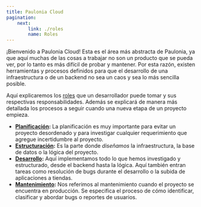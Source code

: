 ```yaml
---
title: Paulonia Cloud
pagination:
    next:
        link: ./roles
        name: Roles
---
```


¡Bienvenido a Paulonia Cloud! Esta es el área más abstracta de Paulonia, ya que aquí muchas de las cosas a trabajar no son un producto que se pueda ver, por lo tanto es más difícil de probar y mantener. Por esta razón, existen herramientas y procesos definidos para que el desarrollo de una infraestructura o de un backend no sea un caos y sea lo más sencilla posible. 

Aquí explicaremos los [roles](./roles) que un desarrollador puede tomar y sus respectivas responsabilidades. Además se explicará de manera más detallada los procesos a seguir cuando una nueva etapa de un proyecto empieza.

- **[Planificación](./procesos/):** La planificación es muy importante para evitar un proyecto desordenado y para investigar cualquier requerimiento que agregue incertidumbre al proyecto.
- **[Estructuración](./procesos/estructuracion):** Es la parte donde *diseñamos* la infraestructura, la base de datos o la lógica del proyecto.
- **[Desarrollo](./procesos/desarrollo):** Aquí implementamos todo lo que hemos investigado y estructurado, desde el backend hasta la lógica. Aquí también entran tareas como resolución de bugs durante el desarrollo o la subida de aplicaciones a tiendas.
- **[Mantenimiento](./procesos/mantenimiento):** Nos referimos al mantenimiento cuando el proyecto se encuentra en producción. Se especifica el proceso de cómo identificar, clasificar y abordar bugs o reportes de usuarios.
